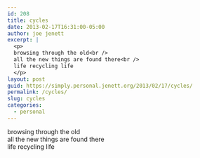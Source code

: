 ```yaml
---
id: 208
title: cycles
date: 2013-02-17T16:31:00-05:00
author: joe jenett
excerpt: |
  <p>
  browsing through the old<br />
  all the new things are found there<br />
  life recycling life
  </p>
layout: post
guid: https://simply.personal.jenett.org/2013/02/17/cycles/
permalink: /cycles/
slug: cycles
categories:
  - personal
---
```

browsing through the old  
all the new things are found there  
life recycling life